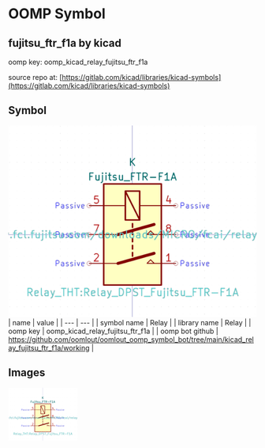 # OOMP Symbol  
## fujitsu_ftr_f1a  by kicad  
  
oomp key: oomp_kicad_relay_fujitsu_ftr_f1a  
  
source repo at: [https://gitlab.com/kicad/libraries/kicad-symbols](https://gitlab.com/kicad/libraries/kicad-symbols)  
## Symbol  
  
[![working.png](working_600.png)](working.png)  
| name | value | 
| --- | --- | 
| symbol name | Relay | 
| library name | Relay | 
| oomp key | oomp_kicad_relay_fujitsu_ftr_f1a | 
| oomp bot github | https://github.com/oomlout/oomlout_oomp_symbol_bot/tree/main/kicad_relay_fujitsu_ftr_f1a/working | 
## Images  
  
[![working.png](working_140.png)](working.png)  

